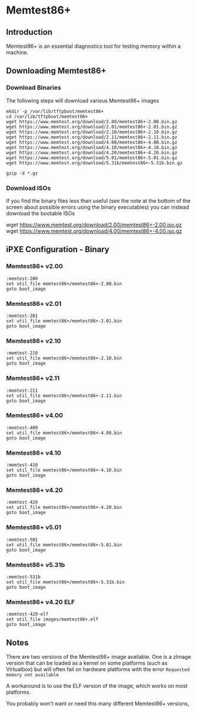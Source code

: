 # Memtest86+

## Introduction

Memtest86+ is an essential diagnostics tool for testing memory within a machine.

## Downloading Memtest86+

### Download Binaries

The following steps will download various Memtest86+ images 

```
mkdir -p /var/lib/tftpboot/memtest86+
cd /var/lib/tftpboot/memtest86+
wget https://www.memtest.org/download/2.00/memtest86+-2.00.bin.gz
wget https://www.memtest.org/download/2.01/memtest86+-2.01.bin.gz
wget https://www.memtest.org/download/2.10/memtest86+-2.10.bin.gz
wget https://www.memtest.org/download/2.11/memtest86+-2.11.bin.gz
wget https://www.memtest.org/download/4.00/memtest86+-4.00.bin.gz
wget https://www.memtest.org/download/4.10/memtest86+-4.10.bin.gz
wget https://www.memtest.org/download/4.20/memtest86+-4.20.bin.gz
wget https://www.memtest.org/download/5.01/memtest86+-5.01.bin.gz
wget https://www.memtest.org/download/5.31b/memtest86+-5.31b.bin.gz

gzip -d *.gz
```

### Download ISOs

If you find the binary files less than useful (see the note at the bottom of the screen about possible errors using the binary executables) you can instead download the bootable ISOs

wget https://www.memtest.org/download/2.00/memtest86+-2.00.iso.gz
wget https://www.memtest.org/download/4.00/memtest86+-4.00.iso.gz

## iPXE Configuration - Binary

### Memtest86+ v2.00

```
:memtest-200
set util_file memtest86+/memtest86+-2.00.bin
goto boot_image
```

### Memtest86+ v2.01

```
:memtest-201
set util_file memtest86+/memtest86+-2.01.bin
goto boot_image
```

### Memtest86+ v2.10

```
:memtest-210
set util_file memtest86+/memtest86+-2.10.bin
goto boot_image
```

### Memtest86+ v2.11

```
:memtest-211
set util_file memtest86+/memtest86+-2.11.bin
goto boot_image
```

### Memtest86+ v4.00

```
:memtest-400
set util_file memtest86+/memtest86+-4.00.bin
goto boot_image
```

### Memtest86+ v4.10

```
:memtest-410
set util_file memtest86+/memtest86+-4.10.bin
goto boot_image
```

### Memtest86+ v4.20

```
:memtest-420
set util_file memtest86+/memtest86+-4.20.bin
goto boot_image
```

### Memtest86+ v5.01

```
:memtest-501
set util_file memtest86+/memtest86+-5.01.bin
goto boot_image
```

### Memtest86+ v5.31b

```
:memtest-531b
set util_file memtest86+/memtest86+-5.31b.bin
goto boot_image
```

### Memtest86+ v4.20 ELF

```
:memtest-420-elf
set util_file images/memtest86+.elf
goto boot_image
```

## Notes

There are two versions of the Memtest86+ image available. One is a zImage version that can be loaded as a kernel on some platforms (such as Virtualbox) but will often fail on hardware platforms with the error ```Requested memory not available```

A workaround is to use the ELF version of the image, which works on most platforms.

You probably won't want or need this many different Memtest86+ versions, 
